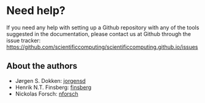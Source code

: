 # Need help?
If you need any help with setting up a Github repository with any of the tools suggested in the documentation, please contact us at Github through the issue tracker:
<https://github.com/scientificcomputing/scientificcomputing.github.io/issues>


## About the authors

- Jørgen S. Dokken: <i class="fab fa-github"></i> [jorgensd](https://github.com/jorgensd)
- Henrik N.T. Finsberg: <i class="fab fa-github"></i> [finsberg](https://github.com/finsberg)
- Nickolas Forsch: <i class="fab fa-github"></i> [nforsch](https://github.com/nforsch)
